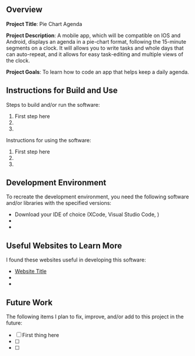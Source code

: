 ## Overview

**Project Title**:
Pie Chart Agenda

**Project Description**:
A mobile app, which will be compatible on IOS and Android, displays an agenda in a pie-chart format, following the 15-minute segments on a clock. It will allows you to write tasks and whole days that can auto-repeat, and it allows for easy task-editing and multiple views of the clock.

**Project Goals**:
To learn how to code an app that helps keep a daily agenda.

## Instructions for Build and Use

Steps to build and/or run the software:

1. First step here
2.
3.

Instructions for using the software:

1. First step here
2.
3.

## Development Environment 

To recreate the development environment, you need the following software and/or libraries with the specified versions:

* Download your IDE of choice (XCode, Visual Studio Code, )
*
*

## Useful Websites to Learn More

I found these websites useful in developing this software:

* [Website Title](Link)
*
*

## Future Work

The following items I plan to fix, improve, and/or add to this project in the future:

* [ ] First thing here
* [ ]
* [ ]